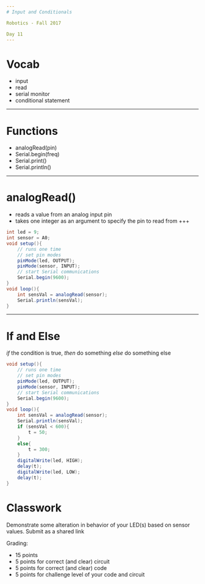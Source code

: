 ```yaml
---
# Input and Conditionals

Robotics - Fall 2017

Day 11
---
```

# Vocab

* input
* read
* serial monitor
* conditional statement
---
# Functions

* analogRead(pin)
* Serial.begin(freq)
* Serial.print()
* Serial.println()
---
# analogRead()

* reads a value from an analog input pin
* takes one integer as an argument to specify the pin to read from
+++
```java
int led = 9;
int sensor = A0;
void setup(){
    // runs one time
    // set pin modes
    pinMode(led, OUTPUT);
    pinMode(sensor, INPUT);
    // start Serial communications
    Serial.begin(9600);
}
void loop(){
    int sensVal = analogRead(sensor);
    Serial.println(sensVal);
}
```
---
# If and Else

*if* the condition is true, *then* do something
*else* do something else

```java
void setup(){
    // runs one time
    // set pin modes
    pinMode(led, OUTPUT);
    pinMode(sensor, INPUT);
    // start Serial communications
    Serial.begin(9600);
}
void loop(){
    int sensVal = analogRead(sensor);
    Serial.println(sensVal);
    if (sensVal < 600){
        t = 50;
    }
    else{
        t = 300;
    }
    digitalWrite(led, HIGH);
    delay(t);
    digitalWrite(led, LOW);
    delay(t);
}
```
# Classwork

Demonstrate some alteration in behavior of your LED(s) based on sensor values. Submit as a shared link

Grading:

* 15 points
* 5 points for correct (and clear) circuit
* 5 points for correct (and clear) code
* 5 points for challenge level of your code and circuit
